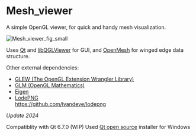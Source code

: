 # Mesh_viewer

A simple OpenGL viewer, for quick and handy mesh visualization.  

![Mesh_viewer_fig_small](https://user-images.githubusercontent.com/84736834/124169237-4f03af80-daa6-11eb-8d80-12ca22b02764.png)

Uses [Qt](https://www.qt.io/) and [libQGLViewer](http://libqglviewer.com/) for GUI, and [OpenMesh](https://www.graphics.rwth-aachen.de/software/openmesh/) for winged edge data structure.  

Other external dependencies:
* [GLEW (The OpenGL Extension Wrangler Library)](http://glew.sourceforge.net/)
* [GLM (OpenGL Mathematics)](https://glm.g-truc.net/0.9.9/)
* [Eigen](https://eigen.tuxfamily.org/)
* [LodePNG](https://lodev.org/lodepng/)  
  https://github.com/lvandeve/lodepng


*Update 2024*

Compatiblity with Qt 6.7.0 (WIP)
Used [Qt open source](https://www.qt.io/download-open-source) installer for Windows

